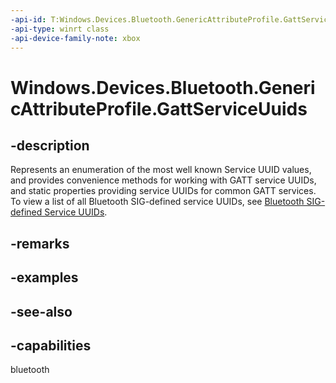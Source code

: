 ```yaml
---
-api-id: T:Windows.Devices.Bluetooth.GenericAttributeProfile.GattServiceUuids
-api-type: winrt class
-api-device-family-note: xbox
---
```


<!-- Class syntax.
public class GattServiceUuids 
-->

# Windows.Devices.Bluetooth.GenericAttributeProfile.GattServiceUuids

## -description
Represents an enumeration of the most well known Service UUID values, and provides convenience methods for working with GATT service UUIDs, and static properties providing service UUIDs for common GATT services. To view a list of all Bluetooth SIG-defined service UUIDs, see [Bluetooth SIG-defined Service UUIDs](https://go.microsoft.com/fwlink/p/?LinkId=391801).



## -remarks

## -examples

## -see-also

## -capabilities
bluetooth
